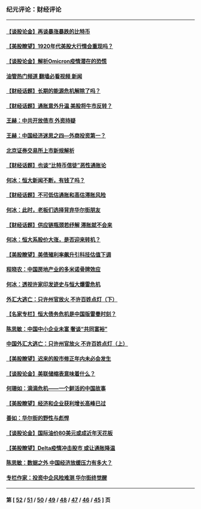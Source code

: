 ### 纪元评论：财经评论
---
#### [【谈股论金】再谈暴涨暴跌的比特币](../../pages/nsc1026/n13428036.md?12190330) 
#### [【美股瞭望】1920年代美股大行情会重现吗？](../../pages/nsc1026/n13425425.md?12190330) 
#### [【谈股论金】解析Omicron疫情潜在的恐慌](../../pages/nsc1026/n13403704.md?12190330) 
#### [油管热门频道 翻墙必看视频 新闻](ok?12190330)
#### [【财经话题】长期的能源危机解除了吗？](../../pages/nsc1026/n13378041.md?12190330) 
#### [【财经话题】通胀意外升温 美股将牛市反转？](../../pages/nsc1026/n13370659.md?12190330) 
#### [王赫：中共开放债市 外资持疑](../../pages/nsc1026/n13366203.md?12190330) 
#### [王赫：中国经济迷思之四—外商投资第一？](../../pages/nsc1026/n13354150.md?12190330) 
#### [北京证券交易所上市新规解析](../../pages/nsc1026/n13348292.md?12190330) 
#### [【财经话题】也谈“比特币信徒”恶性通胀论](../../pages/nsc1026/n13331972.md?12190330) 
#### [何冰：恒大新闻不断，有钱了吗？](../../pages/nsc1026/n13325002.md?12190330) 
#### [【财经话题】不可低估通胀和高估滞胀风险](../../pages/nsc1026/n13300505.md?12190330) 
#### [何冰：此时，老板们选择背弃华尔街朋友](../../pages/nsc1026/n13295291.md?12190330) 
#### [【财经话题】供应链瓶颈若纾解 滞胀就不会来](../../pages/nsc1026/n13286759.md?12190330) 
#### [何冰：恒大系股价大涨，是否迎来转机？](../../pages/nsc1026/n13276822.md?12190330) 
#### [【美股瞭望】美债殖利率飙升引科技估值下调](../../pages/nsc1026/n13267775.md?12190330) 
#### [程晓农：中国房地产业的多米诺骨牌效应](../../pages/nsc1026/n13259673.md?12190330) 
#### [何冰：透视许家印发迹史与恒大爆雷危机](../../pages/nsc1026/n13253937.md?12190330) 
#### [外汇大逃亡：只许州官放火 不许百姓点灯（下）](../../pages/nsc1026/n13245748.md?12190330) 
#### [【名家专栏】恒大债务危机是中国版雷曼时刻？](../../pages/nsc1026/n13242613.md?12190330) 
#### [陈思敏：中国中小企业未富 奢谈“共同富裕”](../../pages/nsc1026/n13241213.md?12190330) 
#### [中国外汇大逃亡：只许州官放火 不许百姓点灯（上）](../../pages/nsc1026/n13228773.md?12190330) 
#### [【美股瞭望】迟来的股市修正年内未必会发生](../../pages/nsc1026/n13223100.md?12190330) 
#### [【谈股论金】美联储缩表意味着什么？](../../pages/nsc1026/n13174610.md?12190330) 
#### [何珊如：滴滴危机——一个鲜活的中国故事](../../pages/nsc1026/n13151962.md?12190330) 
#### [【美股瞭望】经济和企业获利增长高峰已过](../../pages/nsc1026/n13134466.md?12190330) 
#### [善如：华尔街的野性与彪悍](../../pages/nsc1026/n13112664.md?12190330) 
#### [【谈股论金】国际油价80美元或成近年天花板](../../pages/nsc1026/n13108524.md?12190330) 
#### [【美股瞭望】Delta疫情冲击股市 或让通胀降温](../../pages/nsc1026/n13100297.md?12190330) 
#### [陈思敏：数据之外 中国经济放缓压力有多大？](../../pages/nsc1026/n13085576.md?12190330) 
#### [专栏作家：投资中企风险难测 华尔街终觉醒](../../pages/nsc1026/n13079366.md?12190330) 

---
#### 第 [ [52](./52.md?12190330) / [51](./51.md?12190330) / [50](./50.md?12190330) / [49](./49.md?12190330) / [48](./48.md?12190330) / [47](./47.md?12190330) / [46](./46.md?12190330) / [45](./45.md?12190330) ] 页
